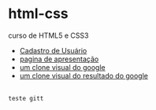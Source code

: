 # html-css
 curso de HTML5 e CSS3
    <ul>
    <li><a href="https://fernandoromeroalves.github.io/html-css/b7web/exercicio-um-formulario-de-pesquisa/index.html">Cadastro de Usuário</a></li>
    <li><a href="https://fernandoromeroalves.github.io/html-css/b7web/exercicio-uma-pagina-de-apresentacao/index.html">pagina de apresentação</a></li>
    <li><a href="https://fernandoromeroalves.github.io/html-css/b7web/exercicio-um-clone-do-google/index.html">um clone visual do google</a></li>
    <li><a href="https://fernandoromeroalves.github.io/html-css/b7web/exercicio-um-clone-dos-resultados-do-google/index.html">um clone visual do resultado do google</a></li>       
    </ul>

    teste gitt